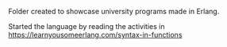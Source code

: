 Folder created to showcase university programs made in Erlang.

Started the language by reading the activities in https://learnyousomeerlang.com/syntax-in-functions
